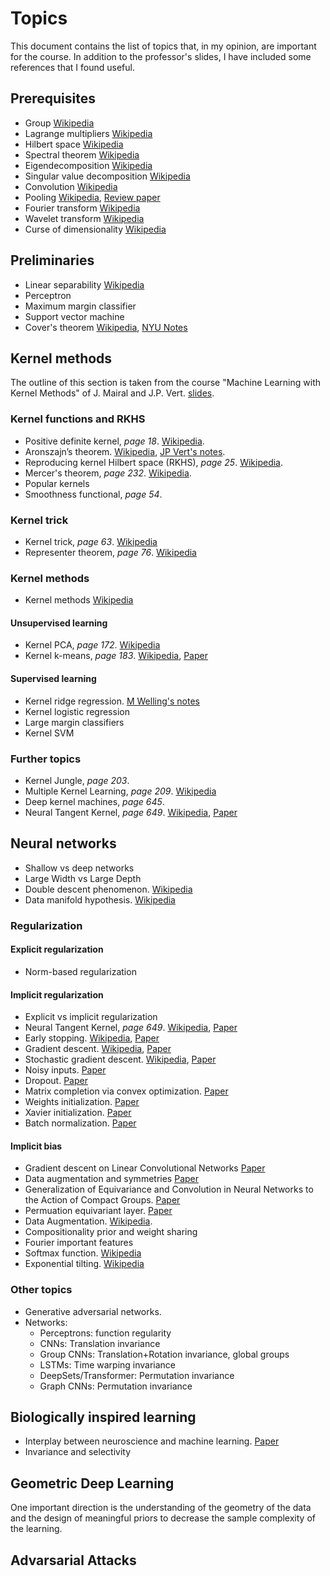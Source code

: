 # Topics

This document contains the list of topics that, in my opinion, are important for the course. In addition to the professor's slides, I have included some references that I found useful.

## Prerequisites

- Group [Wikipedia](https://en.wikipedia.org/wiki/Group_(mathematics))
- Lagrange multipliers [Wikipedia](https://en.wikipedia.org/wiki/Lagrange_multiplier)
- Hilbert space [Wikipedia](https://en.wikipedia.org/wiki/Hilbert_space)
- Spectral theorem [Wikipedia](https://en.wikipedia.org/wiki/Spectral_theorem)
- Eigendecomposition [Wikipedia](https://en.wikipedia.org/wiki/Eigendecomposition_of_a_matrix)
- Singular value decomposition [Wikipedia](https://en.wikipedia.org/wiki/Singular_value_decomposition)
- Convolution [Wikipedia](https://en.wikipedia.org/wiki/Convolution)
- Pooling [Wikipedia](https://en.wikipedia.org/wiki/Convolutional_neural_network#Pooling_layer), [Review paper](References/Pooling%20Methods%20in%20Deep%20Neural%20Networks,%20a%20Review.pdf)
- Fourier transform [Wikipedia](https://en.wikipedia.org/wiki/Fourier_transform)
- Wavelet transform [Wikipedia](https://en.wikipedia.org/wiki/Wavelet_transform)
- Curse of dimensionality [Wikipedia](https://en.wikipedia.org/wiki/Curse_of_dimensionality)

## Preliminaries

- Linear separability [Wikipedia](https://en.wikipedia.org/wiki/Linear_separability)
- Perceptron
- Maximum margin classifier
- Support vector machine
- Cover's theorem [Wikipedia](https://en.wikipedia.org/wiki/Cover%27s_theorem), [NYU Notes](References/Cover’s%20Function%20Counting%20Theorem%20(1965).pdf)

## Kernel methods

The outline of this section is taken from the course "Machine Learning
with Kernel Methods" of J. Mairal and J.P. Vert. [slides](References/Machine%20Learning%20with%20Kernel%20Methods.pdf).

### Kernel functions and RKHS
- Positive definite kernel, *page 18*. [Wikipedia](https://en.wikipedia.org/wiki/Positive-definite_kernel).
- Aronszajn’s theorem. [Wikipedia](https://en.wikipedia.org/wiki/Reproducing_kernel_Hilbert_space#Aronszajn's_theorem), [JP Vert's notes](References/Aronszajn’s%20theorem.pdf).
- Reproducing kernel Hilbert space (RKHS), *page 25*. [Wikipedia](https://en.wikipedia.org/wiki/Reproducing_kernel_Hilbert_space).
- Mercer's theorem, *page 232*. [Wikipedia](https://en.wikipedia.org/wiki/Mercer%27s_theorem).
- Popular kernels
- Smoothness functional, *page 54*.

### Kernel trick
- Kernel trick, *page 63*. [Wikipedia](https://en.wikipedia.org/wiki/Kernel_method)
- Representer theorem, *page 76*. [Wikipedia](https://en.wikipedia.org/wiki/Representer_theorem)


### Kernel methods

- Kernel methods [Wikipedia](https://en.wikipedia.org/wiki/Kernel_method)

#### Unsupervised learning

- Kernel PCA, *page 172*. [Wikipedia](https://en.wikipedia.org/wiki/Kernel_principal_component_analysis)
- Kernel k-means, *page 183*. [Wikipedia](https://en.wikipedia.org/wiki/K-means_clustering#Kernel_k-means), [Paper](References/Kernel%20k-Means,%20By%20All%20Means%20-%20Algorithms%20and%20Strong%20Consistency.pdf)

#### Supervised learning

- Kernel ridge regression. [M Welling's notes](References/Kernel%20ridge%20Regression.pdf)
- Kernel logistic regression
- Large margin classifiers
- Kernel SVM

### Further topics
- Kernel Jungle, *page 203*.
- Multiple Kernel Learning, *page 209*. [Wikipedia](https://en.wikipedia.org/wiki/Multiple_kernel_learning)
- Deep kernel machines, *page 645*.
- Neural Tangent Kernel, *page 649*. [Wikipedia](https://en.wikipedia.org/wiki/Neural_tangent_kernel), [Paper](References/Neural%20Tangent%20Kernel%20-%20Convergence%20and%20Generalization%20in%20Neural%20Networks.pdf)



## Neural networks

- Shallow vs deep networks
- Large Width vs Large Depth
- Double descent phenomenon. [Wikipedia](https://en.wikipedia.org/wiki/Double_descent)
- Data manifold hypothesis. [Wikipedia](https://en.wikipedia.org/wiki/Manifold_hypothesis)

### Regularization

#### Explicit regularization

- Norm-based regularization


#### Implicit regularization

- Explicit vs implicit regularization
- Neural Tangent Kernel, *page 649*. [Wikipedia](https://en.wikipedia.org/wiki/Neural_tangent_kernel), [Paper](References/Neural%20Tangent%20Kernel%20-%20Convergence%20and%20Generalization%20in%20Neural%20Networks.pdf)
- Early stopping. [Wikipedia](https://en.wikipedia.org/wiki/Early_stopping), [Paper](References/On%20Regularization%20via%20Early%20Stopping%20for%20Least%20Squares%20Regression.pdf)
- Gradient descent. [Wikipedia](https://en.wikipedia.org/wiki/Gradient_descent), [Paper](References/Implicit%20Gradient%20Regularization.pdf)
- Stochastic gradient descent. [Wikipedia](https://en.wikipedia.org/wiki/Stochastic_gradient_descent), [Paper](References/On%20the%20Origin%20of%20Implicit%20Regularization%20in%20Stochastic%20Gradient%20Descent.pdf)
- Noisy inputs. [Paper](References/Training%20with%20Noise%20is%20Equivalent%20to%20Tikhonov%20Regularization.pdf)
- Dropout. [Paper](References/Improving%20neural%20networks%20by%20preventing%20co-adaptation%20of%20feature%20detectors.pdf)
- Matrix completion via convex optimization. [Paper](References/Exact%20Matrix%20Completion%20via%20Convex%20Optimization.pdf)
- Weights initialization. [Paper](References/On%20weight%20initialization%20in%20deep%20neural%20networks.pdf)
- Xavier initialization. [Paper](References/Understanding%20the%20difficulty%20of%20training%20deep%20feedforward%20neural%20networks.pdf)
- Batch normalization. [Paper](References/Towards%20understanding%20regularization%20in%20Batch%20Normalization.pdf)


#### Implicit bias

- Gradient descent on Linear Convolutional Networks [Paper](References/Implicit%20Bias%20of%20Gradient%20Descent%20on%20Linear%20Convolutional%20Networks.pdf)
- Data augmentation and symmetries [Paper](References/Data%20Symmetries%20and%20Learning%20in%20Fully%20Connected%20Neural%20Networks.pdf)
- Generalization of Equivariance and Convolution in Neural Networks
to the Action of Compact Groups. [Paper](References/On%20the%20Generalization%20of%20Equivariance%20and%20Convolution%20in%20Neural%20Networks%20to%20the%20Action%20of%20Compact%20Groups.pdf)
- Permuation equivariant layer. [Paper](References/Deep%20Sets.pdf)
- Data Augmentation. [Wikipedia](https://en.wikipedia.org/wiki/Data_augmentation).
- Compositionality prior and weight sharing
- Fourier important features
- Softmax function. [Wikipedia](https://en.wikipedia.org/wiki/Softmax_function)
- Exponential tilting. [Wikipedia](https://en.wikipedia.org/wiki/Exponential_tilting)

### Other topics

- Generative adversarial networks. 
- Networks:
    - Perceptrons: function regularity
    - CNNs: Translation invariance
    - Group CNNs: Translation+Rotation invariance, global groups
    - LSTMs: Time warping invariance
    - DeepSets/Transformer: Permutation invariance
    - Graph CNNs: Permutation invariance


## Biologically inspired learning

- Interplay between neuroscience and machine learning. [Paper](References/Natural%20and%20Artificial%20Intelligence%20-%20A%20brief%20introduction%20to%20the%20interplay%20between%20AI%20and%20neuroscience%20research.pdf)
- Invariance and selectivity


## Geometric Deep Learning

One important direction is the understanding of the geometry of the data and the design of meaningful priors to decrease the sample complexity of the learning.


## Advarsarial Attacks


